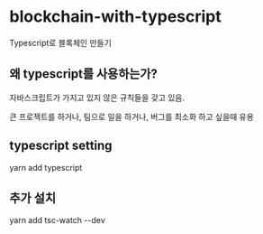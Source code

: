 # blockchain-with-typescript
Typescript로 블록체인 만들기

## 왜 typescript를 사용하는가?

자바스크립트가 가지고 있지 않은 규칙들을 갖고 있음.

큰 프로젝트를 하거나, 팀으로 일을 하거나, 버그를 최소화 하고 싶을때 유용

## typescript setting

yarn add typescript

## 추가 설치

yarn add tsc-watch --dev